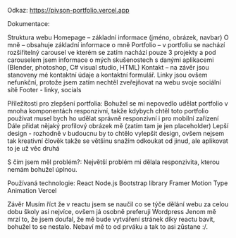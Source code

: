 Odkaz: https://pivson-portfolio.vercel.app

Dokumentace:

Struktura webu
Homepage – základní informace (jméno, obrázek, navbar)
O mně – obsahuje základní informace o mně
Portfolio – v portfoliu se nachází rozšiřitelný carousel ve kterém se zatím nachází pouze 3 projekty a pod carouselem jsem informace o mých skušenostech s danými aplikacemi (Blender, photoshop, C# visual studio, HTML)
Kontakt – na závěr jsou stanoveny mé kontaktní údaje a kontaktní formulář. Linky jsou ovšem nefunkční, protože jsem zatím nechtěl zveřejňovat na webu svoje sociální sítě
Footer - linky, socials


Příležitosti pro zlepšení portfolia:
Bohužel se mi nepovedlo udělat portfolio v mnoha komponentách responzivní, takže kdybych chtěl toto portfolio používat musel bych ho udělat správně responzivní i pro mobilní zařízení
Dále přidat nějaký profilový obrázek mě (zatím tam je jen placeholder)
Lepší design - rozhodně v budoucnu by to chtělo vylepšit design, ovšem nejsem tak kreativní člověk takže se většinu snažím odkoukat od jinud, ale aplikovat to je už věc druhá

S čím jsem měl problém?:
Největší problém mi dělala responzivita, kterou nemám bohužel úplnou.

Používaná technologie:
React
Node.js
Bootstrap library
Framer Motion
Type Animation
Vercel

Závěr
Musím říct že v reactu jsem se naučil co se týče dělání webu za celou dobu školy asi nejvíce, ovšem já osobně preferuji Wordpress
Jenom mě mrzí to, že jsem doufal, že mě bude vytváření stránek díky reactu bavit, bohužel to se nestalo. Nebaví mě to od prváku a tak to asi zůstane :/.



